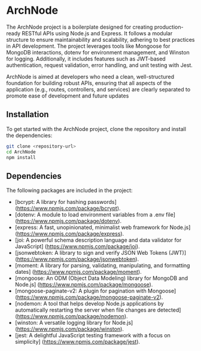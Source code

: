 # ArchNode

The ArchNode project is a boilerplate designed for creating production-ready RESTful APIs using Node.js and Express. It follows a modular structure to ensure maintainability and scalability, adhering to best practices in API development. The project leverages tools like Mongoose for MongoDB interactions, dotenv for environment management, and Winston for logging. Additionally, it includes features such as JWT-based authentication, request validation, error handling, and unit testing with Jest.

ArchNode is aimed at developers who need a clean, well-structured foundation for building robust APIs, ensuring that all aspects of the application (e.g., routes, controllers, and services) are clearly separated to promote ease of development and future updates​

## Installation

To get started with the ArchNode project, clone the repository and install the dependencies:

```bash
git clone <repository-url>
cd ArchNode
npm install
```

## Dependencies

The following packages are included in the project:

- [bcrypt: A library for hashing passwords] (https://www.npmjs.com/package/bcrypt).
- [dotenv: A module to load environment variables from a .env file] (https://www.npmjs.com/package/dotenv).
- [express: A fast, unopinionated, minimalist web framework for Node.js] (https://www.npmjs.com/package/express).
- [joi: A powerful schema description language and data validator for JavaScript] (https://www.npmjs.com/package/joi).
- [jsonwebtoken: A library to sign and verify JSON Web Tokens (JWT)] (https://www.npmjs.com/package/jsonwebtoken).
- [moment: A library for parsing, validating, manipulating, and formatting dates] (https://www.npmjs.com/package/moment).
- [mongoose: An ODM (Object Data Modeling) library for MongoDB and Node.js] (https://www.npmjs.com/package/mongoose).
- [mongoose-paginate-v2: A plugin for pagination with Mongoose] (https://www.npmjs.com/package/mongoose-paginate-v2).
- [nodemon: A tool that helps develop Node.js applications by automatically restarting the server when file changes are detected] (https://www.npmjs.com/package/nodemon).
- [winston: A versatile logging library for Node.js] (https://www.npmjs.com/package/winston).
- [jest: A delightful JavaScript testing framework with a focus on simplicity] (https://www.npmjs.com/package/jest).
